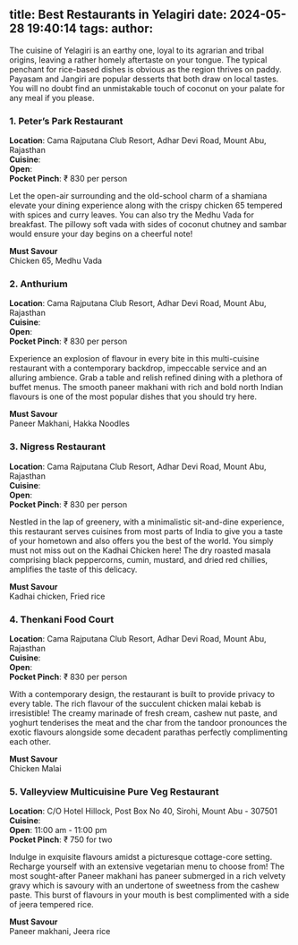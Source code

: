 title: Best Restaurants in Yelagiri
date: 2024-05-28 19:40:14
tags:
author:
---
The cuisine of Yelagiri is an earthy one, loyal to its agrarian and tribal origins, leaving a rather homely aftertaste on your tongue. The typical penchant for rice-based dishes is obvious as the region thrives on paddy. Payasam and Jangiri are popular desserts that both draw on local tastes. You will no doubt find an unmistakable touch of coconut on your palate for any meal if you please.  

### 1. Peter’s Park Restaurant
**Location**: Cama Rajputana Club Resort, Adhar Devi Road, Mount Abu, Rajasthan<br>
**Cuisine**:<br>
**Open**:<br>
**Pocket Pinch**: ₹ 830 per person

Let the open-air surrounding and the old-school charm of a shamiana elevate your dining experience along with the crispy chicken 65 tempered with spices and curry leaves. You can also try the Medhu Vada for breakfast. The pillowy soft vada with sides of coconut chutney and sambar would ensure your day begins on a cheerful note!   

**Must Savour**<br>
Chicken 65, Medhu Vada


### 2. Anthurium
**Location**: Cama Rajputana Club Resort, Adhar Devi Road, Mount Abu, Rajasthan<br>
**Cuisine**:<br>
**Open**:<br>
**Pocket Pinch**: ₹ 830 per person

Experience an explosion of flavour in every bite in this multi-cuisine restaurant with a contemporary backdrop, impeccable service and an alluring ambience. Grab a table and relish refined dining with a plethora of buffet menus. The smooth paneer makhani with rich and bold north Indian flavours is one of the most popular dishes that you should try here.   

**Must Savour**<br>
Paneer Makhani, Hakka Noodles


### 3. Nigress Restaurant
**Location**: Cama Rajputana Club Resort, Adhar Devi Road, Mount Abu, Rajasthan<br>
**Cuisine**:<br>
**Open**:<br>
**Pocket Pinch**: ₹ 830 per person

Nestled in the lap of greenery, with a minimalistic sit-and-dine experience, this restaurant serves cuisines from most parts of India to give you a taste of your hometown and also offers you the best of the world. You simply must not miss out on the Kadhai Chicken here! The dry roasted masala comprising black peppercorns, cumin, mustard, and dried red chillies, amplifies the taste of this delicacy.

**Must Savour**<br>
Kadhai chicken, Fried rice


### 4. Thenkani Food Court
**Location**: Cama Rajputana Club Resort, Adhar Devi Road, Mount Abu, Rajasthan<br>
**Cuisine**:<br>
**Open**:<br>
**Pocket Pinch**: ₹ 830 per person

With a contemporary design, the restaurant is built to provide privacy to every table. The rich flavour of the succulent chicken malai kebab is irresistible! The creamy marinade of fresh cream, cashew nut paste, and yoghurt tenderises the meat and the char from the tandoor pronounces the exotic flavours alongside some decadent parathas perfectly complimenting each other.   

**Must Savour**<br>
Chicken Malai


### 5. Valleyview Multicuisine Pure Veg Restaurant
**Location**: C/O Hotel Hillock, Post Box No 40, Sirohi, Mount Abu - 307501<br>
**Cuisine**:<br>
**Open**: 11:00 am - 11:00 pm<br>
**Pocket Pinch**: ₹ 750 for two

Indulge in exquisite flavours amidst a picturesque cottage-core setting. Recharge yourself with an extensive vegetarian menu to choose from! The most sought-after Paneer makhani has paneer submerged in a rich velvety gravy which is savoury with an undertone of sweetness from the cashew paste. This burst of flavours in your mouth is best complimented with a side of jeera tempered rice.

**Must Savour**<br>
Paneer makhani, Jeera rice

